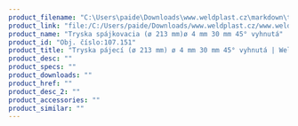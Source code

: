 ```yaml
---
product_filename: "C:\Users\paide\Downloads\www.weldplast.cz\markdown\tryska-pajeci-o-213-mm-o-4-mm-30-mm-45-vyhnuta.md"
product_link: "file:/C:/Users/paide/Downloads/www.weldplast.cz/www.weldplast.cz/sk/tryska-pajeci-o-213-mm-o-4-mm-30-mm-45-vyhnuta"
product_name: "Tryska spájkovacia (ø 213 mm)ø 4 mm 30 mm 45° vyhnutá"
product_id: "Obj. číslo:107.151"
product_title: "Tryska pájecí (ø 213 mm) ø 4 mm 30 mm 45° vyhnutá | Weldplast"
product_desc: ""
product_specs: ""
product_downloads: ""
product_href: ""
product_desc_2: ""
product_accessories: ""
product_similar: ""
---
```

